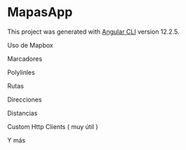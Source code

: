 # MapasApp

This project was generated with [Angular CLI](https://github.com/angular/angular-cli) version 12.2.5.

Uso de Mapbox

Marcadores

Polylinles

Rutas

Direcciones

Distancias

Custom Http Clients ( muy útil )

Y más
